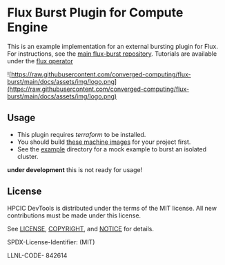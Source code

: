# Flux Burst Plugin for Compute Engine

This is an example implementation for an external bursting plugin for Flux.
For instructions, see the [main flux-burst repository](https://github.com/converged-computing/flux-burst).
Tutorials are available under the [flux operator](https://github.com/flux-framework/flux-operator/tree/main/examples/experimental/bursting)

![https://raw.githubusercontent.com/converged-computing/flux-burst/main/docs/assets/img/logo.png](https://raw.githubusercontent.com/converged-computing/flux-burst/main/docs/assets/img/logo.png)

## Usage

 - This plugin requires *terraform* to be installed.
 - You should build [these machine images](https://github.com/GoogleCloudPlatform/scientific-computing-examples/tree/main/fluxfw-gcp/img) for your project first.
 - See the [example](example) directory for a mock example to burst an isolated cluster.

**under development** this is not ready for usage!

## License

HPCIC DevTools is distributed under the terms of the MIT license.
All new contributions must be made under this license.

See [LICENSE](https://github.com/converged-computing/flux-burst/blob/main/LICENSE),
[COPYRIGHT](https://github.com/converged-computing/flux-burst/blob/main/COPYRIGHT), and
[NOTICE](https://github.com/converged-computing/flux-burst/blob/main/NOTICE) for details.

SPDX-License-Identifier: (MIT)

LLNL-CODE- 842614
